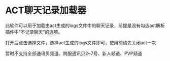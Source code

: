 # ACT聊天记录加载器

此软件可以用于加载由act生成的logs文件中的聊天记录，前提是没有勾选act解析插件中“不记录聊天”的选项。

打开后点击选择文件，选择act生成的logs文件即可，使用前请先关闭act一次

暂时不支持全部通讯贝频道、跨服通讯贝2~7号、新人频道、PVP频道
